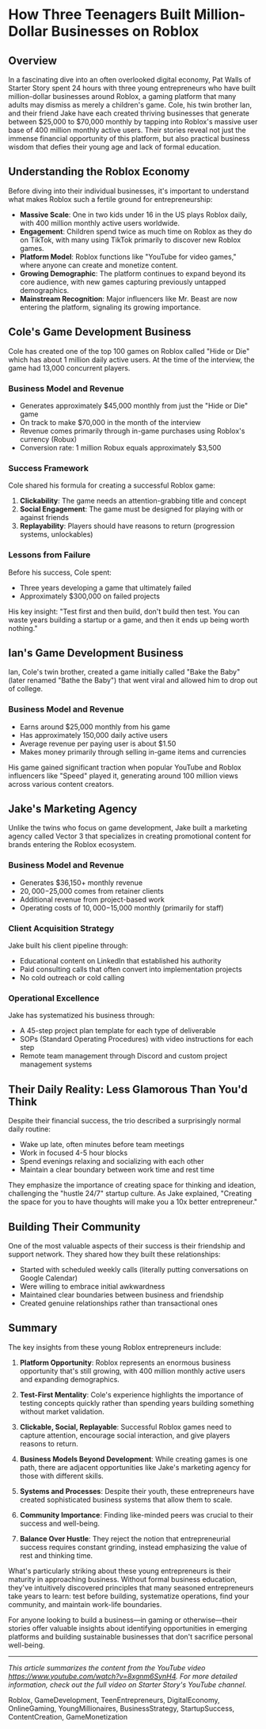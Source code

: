 # How Three Teenagers Built Million-Dollar Businesses on Roblox

## Overview

In a fascinating dive into an often overlooked digital economy, Pat Walls of Starter Story spent 24 hours with three young entrepreneurs who have built million-dollar businesses around Roblox, a gaming platform that many adults may dismiss as merely a children's game. Cole, his twin brother Ian, and their friend Jake have each created thriving businesses that generate between $25,000 to $70,000 monthly by tapping into Roblox's massive user base of 400 million monthly active users. Their stories reveal not just the immense financial opportunity of this platform, but also practical business wisdom that defies their young age and lack of formal education.

## Understanding the Roblox Economy

Before diving into their individual businesses, it's important to understand what makes Roblox such a fertile ground for entrepreneurship:

- **Massive Scale**: One in two kids under 16 in the US plays Roblox daily, with 400 million monthly active users worldwide.
- **Engagement**: Children spend twice as much time on Roblox as they do on TikTok, with many using TikTok primarily to discover new Roblox games.
- **Platform Model**: Roblox functions like "YouTube for video games," where anyone can create and monetize content.
- **Growing Demographic**: The platform continues to expand beyond its core audience, with new games capturing previously untapped demographics.
- **Mainstream Recognition**: Major influencers like Mr. Beast are now entering the platform, signaling its growing importance.

## Cole's Game Development Business

Cole has created one of the top 100 games on Roblox called "Hide or Die" which has about 1 million daily active users. At the time of the interview, the game had 13,000 concurrent players.

### Business Model and Revenue
- Generates approximately $45,000 monthly from just the "Hide or Die" game
- On track to make $70,000 in the month of the interview
- Revenue comes primarily through in-game purchases using Roblox's currency (Robux)
- Conversion rate: 1 million Robux equals approximately $3,500

### Success Framework
Cole shared his formula for creating a successful Roblox game:

1. **Clickability**: The game needs an attention-grabbing title and concept
2. **Social Engagement**: The game must be designed for playing with or against friends
3. **Replayability**: Players should have reasons to return (progression systems, unlockables)

### Lessons from Failure
Before his success, Cole spent:
- Three years developing a game that ultimately failed
- Approximately $300,000 on failed projects

His key insight: "Test first and then build, don't build then test. You can waste years building a startup or a game, and then it ends up being worth nothing."

## Ian's Game Development Business

Ian, Cole's twin brother, created a game initially called "Bake the Baby" (later renamed "Bathe the Baby") that went viral and allowed him to drop out of college.

### Business Model and Revenue
- Earns around $25,000 monthly from his game
- Has approximately 150,000 daily active users
- Average revenue per paying user is about $1.50
- Makes money primarily through selling in-game items and currencies

His game gained significant traction when popular YouTube and Roblox influencers like "Speed" played it, generating around 100 million views across various content creators.

## Jake's Marketing Agency

Unlike the twins who focus on game development, Jake built a marketing agency called Vector 3 that specializes in creating promotional content for brands entering the Roblox ecosystem.

### Business Model and Revenue
- Generates $36,150+ monthly revenue
- $20,000-$25,000 comes from retainer clients
- Additional revenue from project-based work
- Operating costs of $10,000-$15,000 monthly (primarily for staff)

### Client Acquisition Strategy
Jake built his client pipeline through:
- Educational content on LinkedIn that established his authority
- Paid consulting calls that often convert into implementation projects
- No cold outreach or cold calling

### Operational Excellence
Jake has systematized his business through:
- A 45-step project plan template for each type of deliverable
- SOPs (Standard Operating Procedures) with video instructions for each step
- Remote team management through Discord and custom project management systems

## Their Daily Reality: Less Glamorous Than You'd Think

Despite their financial success, the trio described a surprisingly normal daily routine:

- Wake up late, often minutes before team meetings
- Work in focused 4-5 hour blocks
- Spend evenings relaxing and socializing with each other
- Maintain a clear boundary between work time and rest time

They emphasize the importance of creating space for thinking and ideation, challenging the "hustle 24/7" startup culture. As Jake explained, "Creating the space for you to have thoughts will make you a 10x better entrepreneur."

## Building Their Community

One of the most valuable aspects of their success is their friendship and support network. They shared how they built these relationships:

- Started with scheduled weekly calls (literally putting conversations on Google Calendar)
- Were willing to embrace initial awkwardness
- Maintained clear boundaries between business and friendship
- Created genuine relationships rather than transactional ones

## Summary

The key insights from these young Roblox entrepreneurs include:

1. **Platform Opportunity**: Roblox represents an enormous business opportunity that's still growing, with 400 million monthly active users and expanding demographics.

2. **Test-First Mentality**: Cole's experience highlights the importance of testing concepts quickly rather than spending years building something without market validation.

3. **Clickable, Social, Replayable**: Successful Roblox games need to capture attention, encourage social interaction, and give players reasons to return.

4. **Business Models Beyond Development**: While creating games is one path, there are adjacent opportunities like Jake's marketing agency for those with different skills.

5. **Systems and Processes**: Despite their youth, these entrepreneurs have created sophisticated business systems that allow them to scale.

6. **Community Importance**: Finding like-minded peers was crucial to their success and well-being.

7. **Balance Over Hustle**: They reject the notion that entrepreneurial success requires constant grinding, instead emphasizing the value of rest and thinking time.

What's particularly striking about these young entrepreneurs is their maturity in approaching business. Without formal business education, they've intuitively discovered principles that many seasoned entrepreneurs take years to learn: test before building, systematize operations, find your community, and maintain work-life boundaries.

For anyone looking to build a business—in gaming or otherwise—their stories offer valuable insights about identifying opportunities in emerging platforms and building sustainable businesses that don't sacrifice personal well-being.

---

*This article summarizes the content from the YouTube video https://www.youtube.com/watch?v=8xgnm6SynH4. For more detailed information, check out the full video on Starter Story's YouTube channel.*

Roblox, GameDevelopment, TeenEntrepreneurs, DigitalEconomy, OnlineGaming, YoungMillionaires, BusinessStrategy, StartupSuccess, ContentCreation, GameMonetization